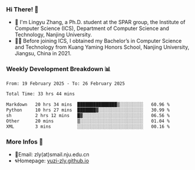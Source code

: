 ### Hi There! 👋 
- 🐳 I'm Lingyu Zhang, a Ph.D. student at the SPAR group, the Institute of Computer Science (ICS), Department of Computer Science and Technology, Nanjing University.
- 🧑‍🎓 Before joining ICS, I obtained my Bachelor’s in Computer Science and Technology from Kuang Yaming Honors School, Nanjing University, Jiangsu, China in 2021.

### Weekly Development Breakdown :bar_chart:

<!--START_SECTION:waka-->

```txt
From: 19 February 2025 - To: 26 February 2025

Total Time: 33 hrs 44 mins

Markdown   20 hrs 34 mins  ███████████████▒░░░░░░░░░   60.96 %
Python     10 hrs 27 mins  ███████▓░░░░░░░░░░░░░░░░░   30.99 %
sh         2 hrs 12 mins   █▓░░░░░░░░░░░░░░░░░░░░░░░   06.56 %
Other      20 mins         ▒░░░░░░░░░░░░░░░░░░░░░░░░   01.04 %
XML        3 mins          ░░░░░░░░░░░░░░░░░░░░░░░░░   00.16 %
```

<!--END_SECTION:waka-->

<!--
### Github Contributions :octocat:

![](https://raw.githubusercontent.com/yuzi-zly/yuzi-zly/output/github-contribution-grid-snake.svg)              
-->

### More Infos 📖

- 📧Email: zly(at)smail.nju.edu.cn
- 🌀Homepage: [yuzi-zly.github.io](https://yuzi-zly.github.io/)
